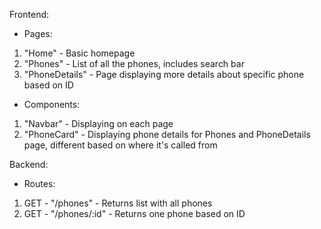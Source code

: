 Frontend:
- Pages:
1) "Home" - Basic homepage
2) "Phones" - List of all the phones, includes search bar
3) "PhoneDetails" - Page displaying more details about specific phone based on ID
- Components:
1) "Navbar" - Displaying on each page
2) "PhoneCard" - Displaying phone details for Phones and PhoneDetails page, different based on where it's called from

Backend:
- Routes:
1) GET - "/phones" - Returns list with all phones
2) GET - "/phones/:id" - Returns one phone based on ID